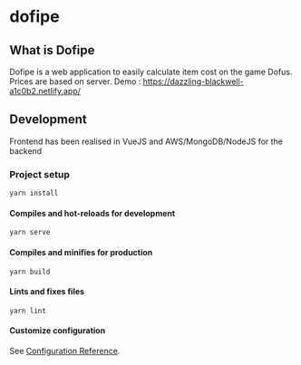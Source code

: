 # dofipe
## What is Dofipe

Dofipe is a web application to easily calculate item cost on the game Dofus.
Prices are based on server.
Demo : https://dazzling-blackwell-a1c0b2.netlify.app/

## Development

Frontend has been realised in VueJS and AWS/MongoDB/NodeJS for the backend

### Project setup
```
yarn install
```

#### Compiles and hot-reloads for development
```
yarn serve
```

#### Compiles and minifies for production
```
yarn build
```

#### Lints and fixes files
```
yarn lint
```

#### Customize configuration
See [Configuration Reference](https://cli.vuejs.org/config/).
